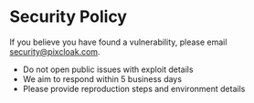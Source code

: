# Security Policy

If you believe you have found a vulnerability, please email security@pixcloak.com.

- Do not open public issues with exploit details
- We aim to respond within 5 business days
- Please provide reproduction steps and environment details
